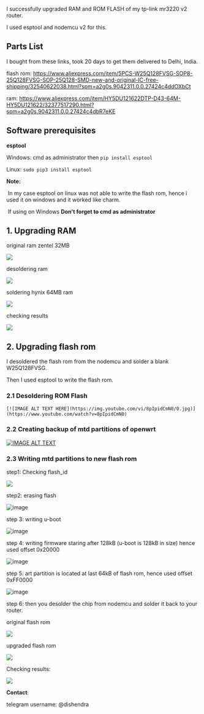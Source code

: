 I successfully upgraded RAM and ROM FLASH of my tp-link mr3220 v2 router.

I used esptool and nodemcu v2 for this. 



## Parts List

I bought from these links, took 20 days to get them delivered to Delhi, India.



flash rom: <https://www.aliexpress.com/item/5PCS-W25Q128FVSG-SOP8-25Q128FVSG-SOP-25Q128-SMD-new-and-original-IC-free-shipping/32540622038.html?spm=a2g0s.9042311.0.0.27424c4ddOXbCt>

ram: <https://www.aliexpress.com/item/HY5DU121622DTP-D43-64M-HY5DU121622/32377517290.html?spm=a2g0s.9042311.0.0.27424c4dbR7eKE>



## Software prerequisites

**esptool**

Windows: cmd as administrator then `pip install esptool`

Linux:  `sudo pip3 install esptool`



**Note:**

​	In my case esptool on linux was not able to write the flash rom, hence i used it on windows and it worked 	like charm. 

​	If using on Windows **Don't forget to cmd as administrator**



## 1. Upgrading RAM

original ram zentel 32MB

![](./images/ram.jpg)



desoldering ram

![](./images/ram1.jpg)



soldering hynix 64MB ram

![](./images/ram2.jpg)



checking results

![](./images/lede_ram.png)





## 2. Upgrading flash rom

I desoldered the flash rom from the nodemcu and solder a blank W25Q128FVSG. 

Then I used esptool to write the flash rom.



### 	2.1 Desoldering ROM Flash

 	[![IMAGE ALT TEXT HERE](https://img.youtube.com/vi/8pIpidCmN0/0.jpg)](https://www.youtube.com/watch?v=8pIpidCmN0)



### 	2.2 Creating backup of mtd partitions of openwrt

[![IMAGE ALT TEXT](http://img.youtube.com/vi/wqTCZJ7uWnI/0.jpg)](http://www.youtube.com/watch?v=wqTCZJ7uWnI "Video Title")



### 	2.3 Writing mtd partitions to new flash rom

step1: Checking flash_id

![](./images/1.PNG)



step2: erasing flash

![image](./images/2.PNG)



step 3: writing u-boot

![image](./images/3.PNG)



step 4: writing firmware staring after 128kB (u-boot is 128kB in size) hence used offset 0x20000

![image](./images/4.PNG)



step 5: art partition is located at last 64kB of flash rom, hence used offset 0xFF0000

![image](./images/5.PNG)



step 6: then you desolder  the chip from nodemcu and solder it back to your router.

original flash rom

![](./images/rom.jpg)



upgraded flash rom

![](./images/rom_upgraded.jpg)



Checking results:

![](./images/lede.PNG)





**Contact**:

telegram username: @dishendra

